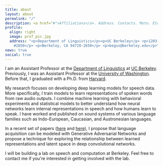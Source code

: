 ```yaml
---
title: about
layout: about
permalink: "/"
description: <a href="#">Affiliations</a>. Address. Contacts. Moto. Etc.
profile:
  align: right
  image: prof_pic.jpg
  address: "<p>Department of Linguistics</p><p>UC Berkeley</p> <p>1203 Dwinelle Hall
    #2650</p> <p>Berkeley, CA 94720-2650</p> <p>begus@berkeley.edu</p>"
news: true
social: true
---
```


I am an Assistant Professor at the [Department of Linguistics](https://lx.berkeley.edu) at [UC Berkeley](https://www.berkeley.edu). Previously, I was an Assistant Professor at the [University of Washington](https://linguistics.washington.edu). Before that, I graduated with a Ph.D. from [Harvard](https://www.harvard.edu).

My research focuses on developing deep learning models for speech data. More specifically, I train models to learn representations of spoken words from raw audio outputs. I combine machine learning with behavioral experiments and statistical models to better understand how neural networks learn internal representations in speech and how humans learn to speak. I have worked and published on sound systems of various language families such as Indo-European, Caucasian, and Austronesian languages.

In a recent set of papers ([here](https://www.frontiersin.org/articles/10.3389/frai.2020.00044/full) and [here](https://arxiv.org/abs/2006.02951)), I propose that language acquisition can be modeled with Generative Adversarial Networks and propose a technique for exploring the relationship between learned representations and latent space in deep convolutional networks. 

I will be building a lab on speech and computation at Berkeley. Feel free to contact me if you're interested in getting involved with the lab.
